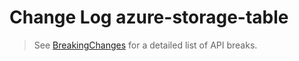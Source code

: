 # Change Log azure-storage-table

> See [BreakingChanges](BreakingChanges.md) for a detailed list of API breaks.
